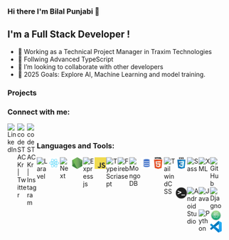### Hi there I'm Bilal Punjabi 👋

## I'm a Full Stack Developer !

- 🔭 Working as a Technical Project Manager in Traxim Technologies
- 🌱 Follwing Advanced TypeScript
- 👯 I’m looking to collaborate with other developers 
- 🥅 2025 Goals: Explore AI, Machine Learning and model training.

### Projects 

### Connect with me:

[<img align="left" alt="LinkedIn" width="22px" src="https://cdn.jsdelivr.net/npm/simple-icons@v3/icons/linkedin.svg" />](https://www.linkedin.com/in/bilalthepunjabi/)
[<img align="left" alt="codeSTACKr | Twitter" width="22px" src="https://cdn.jsdelivr.net/npm/simple-icons@v3/icons/twitter.svg" />](https://twitter.com/bilalthepunjabi)
[<img align="left" alt="codeSTACKr | Instagram" width="22px" src="https://cdn.jsdelivr.net/npm/simple-icons@v3/icons/instagram.svg" />](https://www.instagram.com/bilalthepunjabi/)

<br>

### Languages and Tools:

<img align="left" alt="Laravel" width="26px" src="https://raw.githubusercontent.com/laravel/art/master/logo-lockup/5%20SVG/2%20CMYK/1%20Full%20Color/laravel-logolockup-cmyk-red.svg" />
<img align="left" alt="React" width="26px" src="https://raw.githubusercontent.com/github/explore/80688e429a7d4ef2fca1e82350fe8e3517d3494d/topics/react/react.png" />
<img align="left" alt="Next" width="26px" src="https://user-images.githubusercontent.com/50068566/119507930-b6805e00-bd88-11eb-8f31-cd2f5dd89c45.png" />
<img align="left" alt="Node.js" width="26px" src="https://raw.githubusercontent.com/github/explore/80688e429a7d4ef2fca1e82350fe8e3517d3494d/topics/nodejs/nodejs.png" />
<img align="left" alt="Express js" width="26px" src="https://user-images.githubusercontent.com/50068566/119507818-9a7cbc80-bd88-11eb-95b2-769ea89e927d.png" />
<img align="left" alt="JavaScript" width="26px" src="https://raw.githubusercontent.com/github/explore/80688e429a7d4ef2fca1e82350fe8e3517d3494d/topics/javascript/javascript.png" />
<img align="left" alt="TypeScript" width="26px" src="https://img.icons8.com/color/48/000000/typescript.png"/>

<img align="left" alt="Firebase" width="26px" src="https://user-images.githubusercontent.com/50068566/119508211-fe9f8080-bd88-11eb-9c10-28092e131359.png" />
<img align="left" alt="MongoDB" width="26px" src="https://user-images.githubusercontent.com/50068566/119509221-e1b77d00-bd89-11eb-959f-0be0caba8634.png" />
<img align="left" alt="SQL" width="26px" src="https://raw.githubusercontent.com/github/explore/80688e429a7d4ef2fca1e82350fe8e3517d3494d/topics/sql/sql.png" />
<img align="left" alt="HTML5" width="26px" src="https://raw.githubusercontent.com/github/explore/80688e429a7d4ef2fca1e82350fe8e3517d3494d/topics/html/html.png" />
<img align="left" alt="TailwindCSS" width="26px" src="https://user-images.githubusercontent.com/50068566/119505481-71f3c300-bd86-11eb-841e-0efb795ac833.png"/>
<img align="left" alt="CSS3" width="26px" src="https://raw.githubusercontent.com/github/explore/80688e429a7d4ef2fca1e82350fe8e3517d3494d/topics/css/css.png" />
<img align="left" alt="Sass" width="26px" src="https://img.icons8.com/color/144/000000/sass.png"/>
<!-- <img align="left" alt="TailwindCSS" width="26px" src="https://user-images.githubusercontent.com/50068566/119505481-71f3c300-bd86-11eb-841e-0efb795ac833.png"/> -->
<img align="left" alt="XML" width="26px" src="https://user-images.githubusercontent.com/50068566/94465409-4dd0e980-01d9-11eb-8f5b-0b2089729794.png" />
<img align="left" alt="GitHub" width="26px" src="https://user-images.githubusercontent.com/50068566/119508077-dd3e9480-bd88-11eb-9932-17a0b8088c14.png" />
<img align="left" alt="Terminal" width="26px" src="https://raw.githubusercontent.com/github/explore/80688e429a7d4ef2fca1e82350fe8e3517d3494d/topics/terminal/terminal.png" />
<img align="left" alt="Android Studio" width="26px" src="https://user-images.githubusercontent.com/50068566/94464315-c20a8d80-01d7-11eb-8bae-d9bfb4f4a8a1.png" />
<img align="left" alt="Java" width="26px" src="https://user-images.githubusercontent.com/50068566/94465265-12361f80-01d9-11eb-9e88-7c84c192647e.png" />
<img align="left" alt="Djagno" width="26px" src="https://user-images.githubusercontent.com/50068566/94464614-1dd51680-01d8-11eb-89fa-08af28c1348f.png" />
<img align="left" alt="Python" width="26px" src="https://user-images.githubusercontent.com/50068566/94465018-b2d80f80-01d8-11eb-9d23-474c468d7eae.png" />
<img align="left" alt="Atom" width="26px" src="https://raw.githubusercontent.com/github/explore/80688e429a7d4ef2fca1e82350fe8e3517d3494d/topics/atom/atom.png" />
<img align="left" alt="Visual Studio Code" width="26px" src="https://raw.githubusercontent.com/github/explore/80688e429a7d4ef2fca1e82350fe8e3517d3494d/topics/visual-studio-code/visual-studio-code.png" />

<br />
